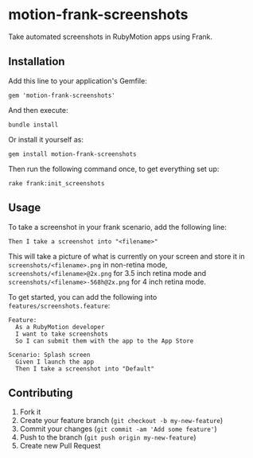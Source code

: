 # motion-frank-screenshots

Take automated screenshots in RubyMotion apps using Frank.

## Installation

Add this line to your application's Gemfile:

    gem 'motion-frank-screenshots'

And then execute:

    bundle install

Or install it yourself as:

    gem install motion-frank-screenshots

Then run the following command once, to get everything set up:

    rake frank:init_screenshots

## Usage

To take a screenshot in your frank scenario, add the following line:

    Then I take a screenshot into "<filename>"

This will take a picture of what is currently on your screen and store it in `screenshots/<filename>.png` in non-retina mode, `screenshots/<filename>@2x.png` for 3.5 inch retina mode and `screenshots/<filename>-568h@2x.png` for 4 inch retina mode.

To get started, you can add the following into `features/screenshots.feature`:

    Feature: 
      As a RubyMotion developer
      I want to take screenshots
      So I can submit them with the app to the App Store

    Scenario: Splash screen
      Given I launch the app
      Then I take a screenshot into "Default"

## Contributing

1. Fork it
2. Create your feature branch (`git checkout -b my-new-feature`)
3. Commit your changes (`git commit -am 'Add some feature'`)
4. Push to the branch (`git push origin my-new-feature`)
5. Create new Pull Request
